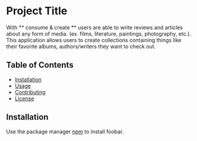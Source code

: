# Project Title

With ** consume & create ** users are able to write reviews and articles about any form of media. (ex. films, literature, paintings, photography, etc.). This application allows users to create collections containing things like their favorite albums, authors/writers they want to check out.

## Table of Contents

- [Installation](#installation)
- [Usage](#usage)
- [Contributing](#contributing)
- [License](#license)

## Installation

Use the package manager [npm](https://www.npmjs.com/) to install foobar.
